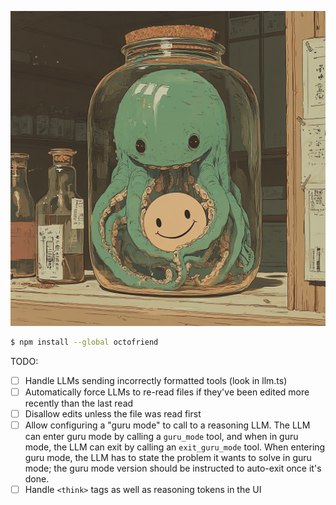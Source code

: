 ![octofriend](./octofriend.png)

```bash
$ npm install --global octofriend
```

TODO:

- [ ] Handle LLMs sending incorrectly formatted tools (look in llm.ts)
- [ ] Automatically force LLMs to re-read files if they've been edited more
  recently than the last read
- [ ] Disallow edits unless the file was read first
- [ ] Allow configuring a "guru mode" to call to a reasoning LLM. The LLM can
  enter guru mode by calling a `guru_mode` tool, and when in guru mode, the LLM
  can exit by calling an `exit_guru_mode` tool. When entering guru mode, the
  LLM has to state the problem it wants to solve in guru mode; the guru mode
  version should be instructed to auto-exit once it's done.
- [ ] Handle `<think>` tags as well as reasoning tokens in the UI
